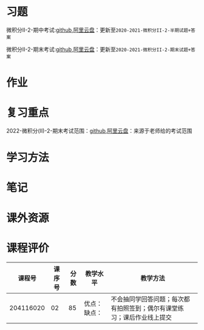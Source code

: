 # 习题

微积分II-2-期中考试:[github](https://github.com/SCUBioGuide/SCU-Biology-Guide/tree/main/大一下/微积分（II）-2/习题/微积分II-2-期中考试),[阿里云盘](https://www.aliyundrive.com/s/KQ7qhZFdqMQ)：更新至`2020-2021-微积分II-2-半期试题+答案`

微积分II-2-期末考试:[github](https://github.com/SCUBioGuide/SCU-Biology-Guide/tree/main/大一下/微积分（II）-2/习题/微积分II-2-期末考试),[阿里云盘](https://www.aliyundrive.com/s/4y5rpRU9D7L)：更新至`2020-2021-微积分II-2-期末试题+答案`

# 作业

# 复习重点

2022-微积分(II)-2-期末考试范围：[github](https://github.com/SCUBioGuide/SCU-Biology-Guide/blob/main/大一下/微积分（II）-2/复习重点/2022-微积分(II)-2-期末考试范围.pdf),[阿里云盘](https://www.aliyundrive.com/s/XVYKsHpjVYo)：来源于老师给的考试范围

# 学习方法

# 笔记

# 课外资源

# 课程评价

| 课程号 | 课序号 | 分数 | 教学水平 | 教学方法 |
|-------|-------|-----|---------|---------|
| 204116020 | 02 | 85 | 优点：缺点： | 不会抽同学回答问题；每次都有拍照签到；偶尔有课堂练习；课后作业线上提交 |